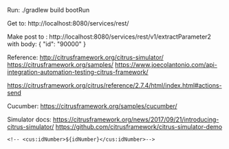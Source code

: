 Run:
./gradlew build bootRun

Get to: http://localhost:8080/services/rest/

Make post to :
http://localhost:8080/services/rest/v1/extractParameter2
with body:
{
	"id": "90000"
}

Reference:
http://citrusframework.org/citrus-simulator/
https://citrusframework.org/samples/
https://www.joecolantonio.com/api-integration-automation-testing-citrus-framework/

https://citrusframework.org/citrus/reference/2.7.4/html/index.html#actions-send

Cucumber:
https://citrusframework.org/samples/cucumber/

Simulator docs:
https://citrusframework.org/news/2017/09/21/introducing-citrus-simulator/
https://github.com/citrusframework/citrus-simulator-demo

    <!-- <cus:idNumber>${idNumber}</cus:idNumber>-->
    
 
